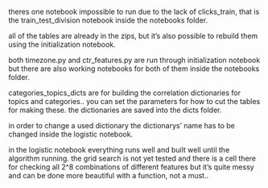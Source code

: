 theres one notebook impossible to run due to the lack of clicks_train, that is the train_test_division notebook inside the notebooks folder.

all of the tables are already in the zips, but it’s also possible to rebuild them using the initialization notebook.

both timezone.py and ctr_features.py are run through initialization notebook but there are also working notebooks for both of them inside the notebooks folder.

categories_topics_dicts are for building the correlation dictionaries for topics and categories.. you can set the parameters for how to cut the tables for making these.
the dictionaries are saved into the dicts folder.

in order to change a used dictionary the dictionarys’ name has to be changed inside the logistic notebook.

in the logistic notebook everything runs well and built well until the algorithm running.
the grid search is not yet tested and there is a cell there for checking all 2^8 combinations of different features but it’s quite messy and can be done more beautiful with a function, not a must..